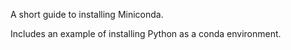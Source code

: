 A short guide to installing Miniconda.

Includes an example of installing Python as a conda environment.

